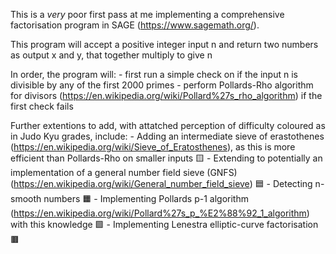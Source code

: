 This is a _very_ poor first pass at me implementing a comprehensive factorisation program in SAGE (https://www.sagemath.org/).

This program will accept a positive integer input n and return two numbers as output x and y, that together multiply to give n

In order, the program will:
    - first run a simple check on if the input n is divisible by any of the first 2000 primes
    - perform Pollards-Rho algorithm for divisors (https://en.wikipedia.org/wiki/Pollard%27s_rho_algorithm) if the first check fails

Further extentions to add, with attatched perception of difficulty coloured as in Judo Kyu grades, include:
    - Adding an intermediate sieve of erastothenes (https://en.wikipedia.org/wiki/Sieve_of_Eratosthenes), as this is more efficient than Pollards-Rho on smaller inputs :yellow_square:
    - Extending to potentially an implementation of a general number field sieve (GNFS) (https://en.wikipedia.org/wiki/General_number_field_sieve) :blue_square:
    - Detecting n-smooth numbers :orange_square:
        - Implementing Pollards p-1 algorithm (https://en.wikipedia.org/wiki/Pollard%27s_p_%E2%88%92_1_algorithm) with this knowledge :green_square:
    - Implementing Lenestra elliptic-curve factorisation :brown_square:
